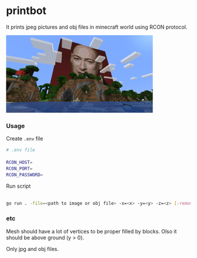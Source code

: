 # printbot

It prints jpeg pictures and obj files in minecraft world using RCON protocol.

<img src="data/demo.png"/>

### Usage

Create `.env` file

```sh
# .env file

RCON_HOST=
RCON_PORT=
RCON_PASSWORD=
```

Run script

```sh

go run . -file=<path to image or obj file> -x=<x> -y=<y> -z=<z> [-remove] [-host=] [-port=] [-password=]

```

### etc

Mesh should have a lot of vertices to be proper filled by blocks. Olso it should be above ground (y > 0).

Only jpg and obj files.
